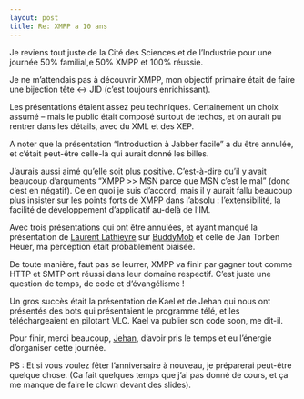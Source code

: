 ```yaml
---
layout: post
title: Re: XMPP a 10 ans
---
```

<p>Je reviens tout juste de la Cité des Sciences et de l&#8217;Industrie pour une journée 50% familial,e 50% XMPP et 100% réussie.</p>

<p>Je ne m&#8217;attendais pas à découvrir XMPP, mon objectif primaire était de faire une bijection tête &lt;-&gt; JID (c&#8217;est toujours enrichissant).</p>

<p>Les présentations étaient assez peu techniques. Certainement un choix assumé &#8211; mais le public était composé surtout de techos, et on aurait pu rentrer dans les détails, avec du XML et des  XEP.</p>

<p>A noter que la présentation &#8220;Introduction à Jabber facile&#8221; a du être annulée, et c&#8217;était peut-être celle-là qui aurait donné les billes.</p>

<p>J&#8217;aurais aussi aimé qu&#8217;elle soit plus positive. C&#8217;est-à-dire qu&#8217;il y avait beaucoup d&#8217;arguments &#8220;XMPP &gt;&gt; MSN parce que MSN c&#8217;est le mal&#8221; (donc c&#8217;est en négatif). Ce en quoi je suis d&#8217;accord, mais il y aurait fallu beaucoup plus insister sur les points forts de XMPP dans l&#8217;absolu : l&#8217;extensibilité, la facilité de développement d&#8217;applicatif au-delà de l&#8217;IM. </p>

<p>Avec trois présentations qui ont être annulées, et ayant manqué la présentation de <a href="http://ubikod.com/otmf/">Laurent Lathieyre</a> sur <a href="http://www.buddymob.com/">BuddyMob</a> et celle de Jan Torben Heuer,  ma perception était probablement biaisée.</p>

<p>De toute manière, faut pas se leurrer, XMPP va finir par gagner  tout comme HTTP et SMTP ont réussi dans leur domaine respectif. C&#8217;est juste une question de temps, de code et d&#8217;évangélisme !</p>

<p>Un gros succès était la présentation de Kael et de Jehan qui nous ont présentés des bots qui présentaient le programme télé, et les téléchargeaient en pilotant VLC. Kael va publier son code soon, me dit-il.</p>

<p>Pour finir, merci beaucoup, <a href="http://jehan.zemarmot.net/blog/">Jehan</a>, d&#8217;avoir pris le temps et eu l&#8217;énergie d&#8217;organiser cette journée.</p>

<p>PS : Et si vous voulez fêter l&#8217;anniversaire à nouveau, je préparerai peut-être quelque chose. (Ca fait quelques temps que j&#8217;ai pas donné de cours, et ça me manque de faire le clown devant des slides).</p>      
